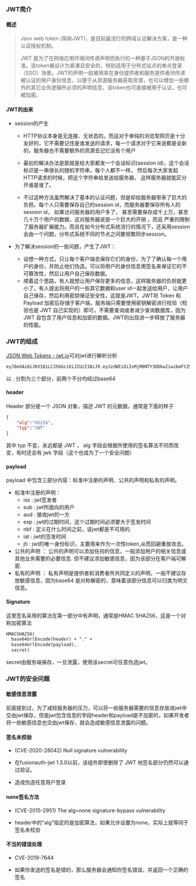 ### JWT简介

#### 概述

> Json web token (简称JWT)，是目前最流行的跨域认证解决方案，是一种认证授权机制。
> 
> JWT 是为了在网络应用环境间传递声明而执行的一种基于JSON的开放标准。该token被设计为紧凑且安全的，特别适用于分布式站点的单点登录（SSO）场景。JWT的声明一般被用来在身份提供者和服务提供者间传递被认证的用户身份信息，以便于从资源服务器获取资源，也可以增加一些额外的其它业务逻辑所必须的声明信息，该token也可直接被用于认证，也可被加密。

#### JWT的由来

* session的产生
  
  * HTTP协议本身是无连接、无状态的。而这对于单纯的浏览型网页是十分友好的，它不需要记住是谁发送的请求，每一个请求对于它来说都是全新的，服务器也不需要额外的资源去记忆没有个用户
  
  * 最初的解决办法是那就是给大家都发一个会话标识(session id)，这个会话标识是一串很长的随机字符串，每个人都不一样， 然后每次大家发起HTTP请求的时候，把这个字符串给发送给服务器， 这样服务器就能区分开谁是谁了。
  
  * 不过这种方法虽然解决了基本的认证问题，但是却给服务器带来了巨大的负担。每个人只需要保存自己的session id，而服务器要保存所有人的session id， 如果访问服务器的用户多了， 甚至需要保存成千上万，甚至几十万个用户的数据，这对服务器说是一个巨大的开销 ，而且 严重的限制了服务器扩展能力。而且在如今分布式系统流行的情况下，还采用session会由一个问题，分布式系统不同的节点之间要频繁同步session。

* 为了解决session的一些问题，产生了JWT：
  
  * 设想一种方式，只让每个客户端去保存它们的身份，为了了确认每一个用户的身份，并防止他们伪造。可以将用户的身份信息用签名来保证它的不可篡改性，然后让用户自己保存数据。
  * 顺着这个思路，有人就想让用户保存更多的信息，这样服务器的负担就更小了。有人提出将用户的一些其它数据和user id一起发送给用户，让用户自己保存，然后利用密钥保证安全性，这就是JWT。JWT将 Token 和 Payload 加密后存储于客户端，服务端只需要使用密钥解密进行校验（校验也是 JWT 自己实现的）即可，不需要查询或者减少查询数据库，因为 JWT 自包含了用户信息和加密的数据。JWT的出现进一步释放了服务器的性能。

### JWT的组成

[JSON Web Tokens - jwt.io](https://jwt.io/)可对jwt进行解析分析

```txt
eyJ0eXAiOiJKV1QiLCJhbGciOiJIUzI1NiJ9.eyJzdWIiOiIxMjM0NTY3ODkwIiwibmFtZSI6IkpvaG4gRG9lIiwiYWRtaW4iOnRydWV9.Sigature
```

以 . 分割为三个部分，前两个不分均经过base64

#### header

Header 部分是一个 JSON 对象，描述 JWT 的元数据，通常是下面的样子

```json
{
    "alg":"HS256",
    "typ":"JWT"
}
```

其中 typ 不变，永远都是 JWT ， alg 字段会根据所使用的签名算法不同而改 变，有时还会有 jwk 字段（这个也成为了一个安全问题）

#### payload

payload 中包含三部分内容：标准中注册的声明、公共的声明和私有的声明。

* 标准中注册的声明： 
  * iss : jwt签发者 
  * sub : jwt所面向的用户 
  * aud : 接收jwt的一方 
  * exp : jwt的过期时间，这个过期时间必须要大于签发时间 
  * nbf : 定义在什么时间之前，该jwt都是不可用的. 
  * iat : jwt的签发时间 
  * jti : jwt的唯一身份标识，主要用来作为一次性token,从而回避重放攻击。 
* 公共的声明 ： 公共的声明可以添加任何的信息，一般添加用户的相关信息或其他业务需要的必要信息. 但不建议添加敏感信息，因为该部分在客户端可解密. 
* 私有的声明 ： 私有声明是提供者和消费者所共同定义的声明，一般不建议存放敏感信息，因为base64 是对称解密的，意味着该部分信息可以归类为明文信息。

#### Signature

这里签名采用的算法在第一部分中有声明，通常是HMAC SHA256，这是一个对称加密算法

```txt
HMACSHA256(
  base64UrlEncode(header) + "." +
  base64UrlEncode(payload),
  secret)
```

secret由服务端保存，一旦泄露，使用该secret可任意伪造jwt。

### JWT的安全问题

#### 敏感信息泄露

  前面提到过，为了减轻服务器的压力，可以将一些服务器需要的信息存放进jwt中交由jwt保存，但是jwt包含信息的字段header和payload是不加密的，如果开发者将一些敏感信息也交由jwt保存，就会造成敏感信息泄露的问题。

#### 签名未校验

* (CVE-2020-28042) Null signature vulnerability

* 在fusionauth-jwt 1.3.0以前，该组件即使删除了 JWT 地签名部分仍然可以通过验证。

* 造成伪造任意用户登录

#### none签名方法

* (CVE-2015-2951) The alg=none signature-bypass vulnerability

* header中的"alg"指定的是加密算法，如果允许设置为none，实际上就等同于签名未校验

#### 不当的错误处理

* CVE-2019-7644

* 如果你发送的签名是错的，那么服务器会通知你签名错误，并返回一个正确的签名